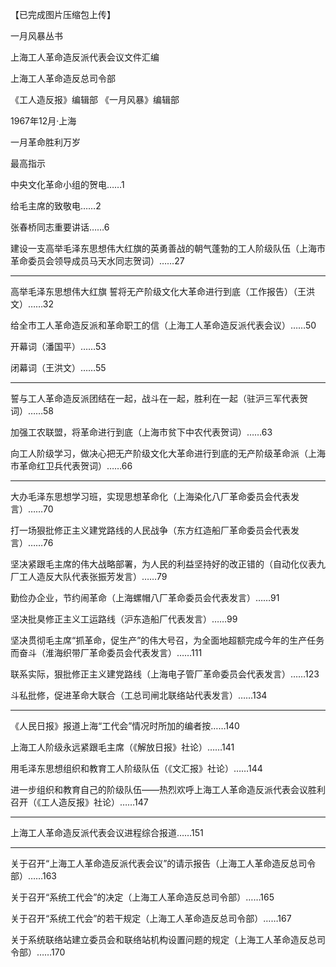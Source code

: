 【已完成图片压缩包上传】

一月风暴丛书

上海工人革命造反派代表会议文件汇编 

上海工人革命造反总司令部 

《工人造反报》编辑部 《一月风暴》编辑部 

1967年12月·上海

一月革命胜利万岁

最高指示

中央文化革命小组的贺电……1

给毛主席的致敬电……2

张春桥同志重要讲话……6

建设一支高举毛泽东思想伟大红旗的英勇善战的朝气蓬勃的工人阶级队伍（上海市革命委员会领导成员马天水同志贺词）……27

---

高举毛泽东思想伟大红旗 誓将无产阶级文化大革命进行到底（工作报告）（王洪文）……32

给全市工人革命造反派和革命职工的信（上海工人革命造反派代表会议）……50

开幕词（潘国平）……53

闭幕词（王洪文）……55

---

誓与工人革命造反派团结在一起，战斗在一起，胜利在一起（驻沪三军代表贺词）……58

加强工农联盟，将革命进行到底（上海市贫下中农代表贺词）……63

向工人阶级学习，做决心把无产阶级文化大革命进行到底的无产阶级革命派（上海市革命红卫兵代表贺词）……66

---

大办毛泽东思想学习班，实现思想革命化（上海染化八厂革命委员会代表发言）……70

打一场狠批修正主义建党路线的人民战争（东方红造船厂革命委员会代表发言）……76

坚决紧跟毛主席的伟大战略部署，为人民的利益坚持好的改正错的（自动化仪表九厂工人造反大队代表张振芳发言）……79

勤俭办企业，节约闹革命（上海螺帽八厂革命委员会代表发言）……91

坚决批臭修正主义工运路线（沪东造船厂代表发言）……99

坚决贯彻毛主席“抓革命，促生产”的伟大号召，为全面地超额完成今年的生产任务而奋斗（淮海织带厂革命委员会代表发言）……111

联系实际，狠批修正主义建党路线（上海电子管厂革命委员会代表发言）……123

斗私批修，促进革命大联合（工总司闸北联络站代表发言）……134

---

《人民日报》报道上海“工代会”情况时所加的编者按……140

上海工人阶级永远紧跟毛主席（《解放日报》社论）……141

用毛泽东思想组织和教育工人阶级队伍（《文汇报》社论）……144

进一步组织和教育自己的阶级队伍——热烈欢呼上海工人革命造反派代表会议胜利召开（《工人造反报》社论）……147

---

上海工人革命造反派代表会议进程综合报道……151

---

关于召开“上海工人革命造反派代表会议”的请示报告（上海工人革命造反总司令部）……163

关于召开“系统工代会”的决定（上海工人革命造反总司令部）……165

关于召开“系统工代会”的若干规定（上海工人革命造反总司令部）……167

关于系统联络站建立委员会和联络站机构设置问题的规定（上海工人革命造反总司令部）……170

